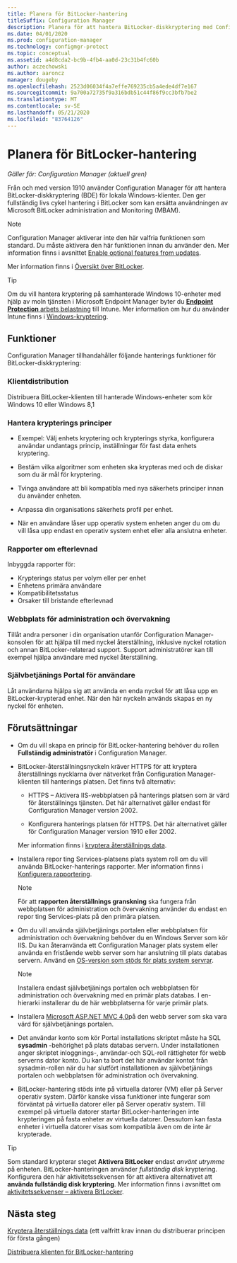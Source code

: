 ```yaml
---
title: Planera för BitLocker-hantering
titleSuffix: Configuration Manager
description: Planera för att hantera BitLocker-diskkryptering med Configuration Manager
ms.date: 04/01/2020
ms.prod: configuration-manager
ms.technology: configmgr-protect
ms.topic: conceptual
ms.assetid: a4d8cda2-bc9b-4fb4-aa0d-23c31b4fc60b
author: aczechowski
ms.author: aaroncz
manager: dougeby
ms.openlocfilehash: 2523d06034f4a7effe769235cb5a4ede4df7e167
ms.sourcegitcommit: 9a700a72735f9a316bdb51c44f86f9cc3bfb7be2
ms.translationtype: MT
ms.contentlocale: sv-SE
ms.lasthandoff: 05/21/2020
ms.locfileid: "83764126"
---
```

# <a name="plan-for-bitlocker-management"></a>Planera för BitLocker-hantering

*Gäller för: Configuration Manager (aktuell gren)*

<!-- 3601034 -->

Från och med version 1910 använder Configuration Manager för att hantera BitLocker-diskkryptering (BDE) för lokala Windows-klienter. Den ger fullständig livs cykel hantering i BitLocker som kan ersätta användningen av Microsoft BitLocker administration and Monitoring (MBAM).

> [!Note]  
> Configuration Manager aktiverar inte den här valfria funktionen som standard. Du måste aktivera den här funktionen innan du använder den. Mer information finns i avsnittet [Enable optional features from updates](../../core/servers/manage/install-in-console-updates.md#bkmk_options).  

Mer information finns i [Översikt över BitLocker](https://docs.microsoft.com/windows/security/information-protection/bitlocker/bitlocker-overview).

> [!TIP]
> Om du vill hantera kryptering på samhanterade Windows 10-enheter med hjälp av moln tjänsten i Microsoft Endpoint Manager byter du [ **Endpoint Protection** arbets belastning](../../comanage/workloads.md#endpoint-protection) till Intune. Mer information om hur du använder Intune finns i [Windows-kryptering](/intune/protect/endpoint-protection-windows-10#windows-encryption).

## <a name="features"></a>Funktioner

Configuration Manager tillhandahåller följande hanterings funktioner för BitLocker-diskkryptering:

### <a name="client-deployment"></a>Klientdistribution

Distribuera BitLocker-klienten till hanterade Windows-enheter som kör Windows 10 eller Windows 8,1

### <a name="manage-encryption-policies"></a>Hantera krypterings principer

- Exempel: Välj enhets kryptering och krypterings styrka, konfigurera användar undantags princip, inställningar för fast data enhets kryptering.

- Bestäm vilka algoritmer som enheten ska krypteras med och de diskar som du är mål för kryptering.

- Tvinga användare att bli kompatibla med nya säkerhets principer innan du använder enheten.

- Anpassa din organisations säkerhets profil per enhet.

- När en användare låser upp operativ system enheten anger du om du vill låsa upp endast en operativ system enhet eller alla anslutna enheter.

### <a name="compliance-reports"></a>Rapporter om efterlevnad

Inbyggda rapporter för:

- Krypterings status per volym eller per enhet
- Enhetens primära användare
- Kompatibilitetsstatus
- Orsaker till bristande efterlevnad

### <a name="administration-and-monitoring-website"></a>Webbplats för administration och övervakning

Tillåt andra personer i din organisation utanför Configuration Manager-konsolen för att hjälpa till med nyckel återställning, inklusive nyckel rotation och annan BitLocker-relaterad support. Support administratörer kan till exempel hjälpa användare med nyckel återställning.

### <a name="user-self-service-portal"></a>Självbetjänings Portal för användare

Låt användarna hjälpa sig att använda en enda nyckel för att låsa upp en BitLocker-krypterad enhet. När den här nyckeln används skapas en ny nyckel för enheten.

## <a name="prerequisites"></a>Förutsättningar

- Om du vill skapa en princip för BitLocker-hantering behöver du rollen **Fullständig administratör** i Configuration Manager.

- BitLocker-återställningsnyckeln kräver HTTPS för att kryptera återställnings nycklarna över nätverket från Configuration Manager-klienten till hanterings platsen. Det finns två alternativ:

  - HTTPS – Aktivera IIS-webbplatsen på hanterings platsen som är värd för återställnings tjänsten. Det här alternativet gäller endast för Configuration Manager version 2002.<!-- 5925660 -->

  - Konfigurera hanterings platsen för HTTPS. Det här alternativet gäller för Configuration Manager version 1910 eller 2002.

  Mer information finns i [kryptera återställnings data](../deploy-use/bitlocker/encrypt-recovery-data.md).

- Installera repor ting Services-platsens plats system roll om du vill använda BitLocker-hanterings rapporter. Mer information finns i [Konfigurera rapportering](../../core/servers/manage/configuring-reporting.md).

    > [!NOTE]
    > För att **rapporten återställnings granskning** ska fungera från webbplatsen för administration och övervakning använder du endast en repor ting Services-plats på den primära platsen.

- Om du vill använda självbetjänings portalen eller webbplatsen för administration och övervakning behöver du en Windows Server som kör IIS. Du kan återanvända ett Configuration Manager plats system eller använda en fristående webb server som har anslutning till plats databas servern. Använd en [OS-version som stöds för plats system servrar](../../core/plan-design/configs/supported-operating-systems-for-site-system-servers.md).

    > [!NOTE]
    > Installera endast självbetjänings portalen och webbplatsen för administration och övervakning med en primär plats databas. I en-hierarki installerar du de här webbplatserna för varje primär plats.

- Installera [Microsoft ASP.NET MVC 4,0](https://docs.microsoft.com/aspnet/mvc/mvc4)på den webb server som ska vara värd för självbetjänings portalen.

- Det användar konto som kör Portal installations skriptet måste ha SQL **sysadmin** -behörighet på plats databas servern. Under installationen anger skriptet inloggnings-, användar-och SQL-roll rättigheter för webb serverns dator konto. Du kan ta bort det här användar kontot från sysadmin-rollen när du har slutfört installationen av självbetjänings portalen och webbplatsen för administration och övervakning.

- BitLocker-hantering stöds inte på virtuella datorer (VM) eller på Server operativ system. Därför kanske vissa funktioner inte fungerar som förväntat på virtuella datorer eller på Server operativ system. Till exempel på virtuella datorer startar BitLocker-hanteringen inte krypteringen på fasta enheter av virtuella datorer. Dessutom kan fasta enheter i virtuella datorer visas som kompatibla även om de inte är krypterade.

> [!TIP]
> Som standard krypterar steget **Aktivera BitLocker** endast *använt utrymme* på enheten. BitLocker-hanteringen använder *fullständig disk* kryptering. Konfigurera den här aktivitetssekvensen för att aktivera alternativet att **använda fullständig disk kryptering**. Mer information finns i avsnittet om [aktivitetssekvenser – aktivera BitLocker](../../osd/understand/task-sequence-steps.md#BKMK_EnableBitLocker).

## <a name="next-steps"></a>Nästa steg

[Kryptera återställnings data](../deploy-use/bitlocker/encrypt-recovery-data.md) (ett valfritt krav innan du distribuerar principen för första gången)

[Distribuera klienten för BitLocker-hantering](../deploy-use/bitlocker/deploy-management-agent.md)
